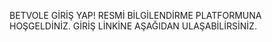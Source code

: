 BETVOLE GİRİŞ YAP! RESMİ BİLGİLENDİRME PLATFORMUNA HOŞGELDİNİZ. GİRİŞ LİNKİNE AŞAĞIDAN ULAŞABİLİRSİNİZ.
